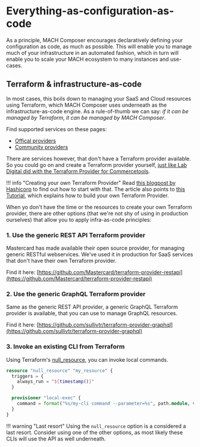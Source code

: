 # Everything-as-configuration-as-code

As a principle, MACH Composer encourages declaratively defining your
configuration as code, as much as possible. This will enable you to manage much
of your infrastructure in an automated fashion, which in turn will enable you to
scale your MACH ecosystem to many instances and use-cases.


## Terraform & infrastructure-as-code

In most cases, this boils down to managing your SaaS and Cloud resources using
Terraform, which MACH Composer uses underneath as the infrastructure-as-code
engine. As a rule-of-thumb we can say: *if it can be managed by Terraform, it
can be managed by MACH Composer*.

Find supported services on these pages:

- [Offical providers](https://www.terraform.io/docs/providers/index.html)
- [Community providers](https://www.terraform.io/docs/providers/type/community-index.html)


There are services however, that don't have a Terraform provider available. So
you could go on and create a Terraform provider yourself, [just like Lab Digital
did with the Terraform Provider for Commercetools](https://blog.labdigital.nl/commercetools-terraform-a-match-made-in-heaven-1d7a48e4931b).


!!! info "Creating your own Terraform Provider"
    Read [this blogpost by Hashicorp](https://www.hashicorp.com/resources/creating-terraform-provider-for-anything)
    to find out how to start with that. The article also points to
    [this Tutorial](https://learn.hashicorp.com/collections/terraform/providers),
    which explains how to build your own Terraform Provider.


When yo don't have the time or the resources to create your own Terraform
provider, there are other options (that we're not shy of using in production
ourselves) that allow you to apply infra-as-code principles:

### 1. Use the generic REST API Terraform provider

Mastercard has made available their open source provider, for managing generic
RESTful webservices. We've used it in production for SaaS services that don't
have their own Terraform provider.

Find it here: [https://github.com/Mastercard/terraform-provider-restapi](https://github.com/Mastercard/terraform-provider-restapi)


### 2. Use the generic GraphQL Terraform provider

Same as the generic REST API provider, a generic GraphQL Terraform provider is
available, that you can use to manage GraphQL resources.

Find it here: [https://github.com/sullivtr/terraform-provider-graphql](https://github.com/sullivtr/terraform-provider-graphql)


### 3. Invoke an existing CLI from Terraform

Using Terraform's [null_resource](https://registry.terraform.io/providers/hashicorp/null/latest/docs/resources/resource),
you can invoke local commands.

```terraform
resource "null_resource" "my_resource" {
  triggers = {
    always_run = "${timestamp()}"
  }

  provisioner "local-exec" {
    command = format("%s/my-cli command --parameter=%s", path.module, var.my_parameter)
  }
}
```

!!! warning "Last resort"
    Using the `null_resource` option is a considered a last resort. Consider
    using one of the other options, as most likely these CLIs will use the API
    as well underneath.
